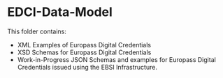 # EDCI-Data-Model
This folder contains:
* XML Examples of Europass Digital Credentials
* XSD Schemas for Europass Digital Credentials
* Work-in-Progress JSON Schemas and examples for Europass Digital Credentials issued  using the EBSI Infrastructure.
